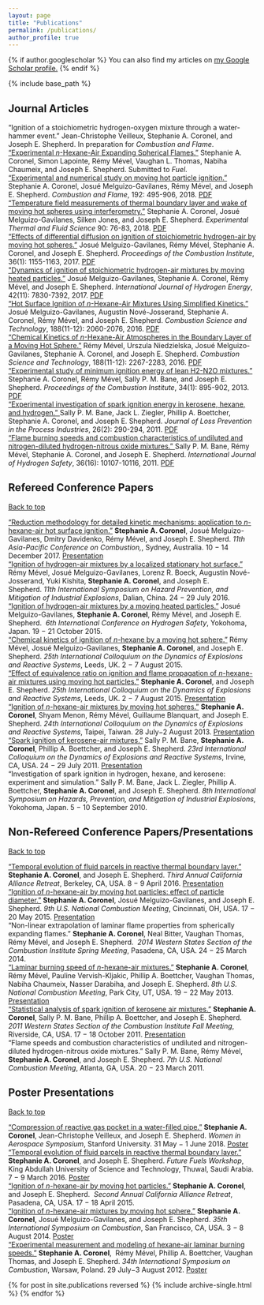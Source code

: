 ```yaml
---
layout: page
title: "Publications"
permalink: /publications/
author_profile: true
---
```

<a name="top"></a>
{% if author.googlescholar %}
  You can also find my articles on <u><a href="{{author.googlescholar}}">my Google Scholar profile</a>.</u>
{% endif %}

{% include base_path %}

## Journal Articles

<div class="message">
  “Ignition of a stoichiometric hydrogen-oxygen mixture through a water-hammer event.” Jean-Christophe Veilleux, Stephanie A. Coronel, and Joseph E. Shepherd. In preparation for <em>Combustion and Flame</em>.
</div>

<div class="message">
  <a href="https://arxiv.org/abs/1810.09654">“Experimental <em>n</em>-Hexane-Air Expanding Spherical Flames.”</a> Stephanie A. Coronel, Simon Lapointe, Rémy Mével, Vaughan L. Thomas, Nabiha Chaumeix, and Joseph E. Shepherd. Submitted to <em>Fuel</em>.
</div>


<div class="message">
  <a href="https://www.sciencedirect.com/science/article/abs/pii/S0010218018300993">“Experimental and numerical study on moving hot particle ignition.”</a> Stephanie A. Coronel, Josué Melguizo-Gavilanes, Rémy Mével, and Joseph E. Shepherd. <em>Combustion and Flame</em>, 192: 495-906, 2018. <a href="/MySite/files/CoronelCNF2018.pdf">PDF</a>
</div>

<div class="message">
  <a href="https://www.sciencedirect.com/science/article/pii/S0894177717302595?via%3Dihub">“Temperature field measurements of thermal boundary layer and wake of moving hot spheres using interferometry.”</a> Stephanie A. Coronel, Josué Melguizo-Gavilanes, Silken Jones, and Joseph E. Shepherd. <em>Experimental Thermal and Fluid Science</em> 90: 76-83, 2018. <a href="/MySite/files/CoronelETFS2018.pdf">PDF</a>
</div>

<div class="message">
  <a href="https://www.sciencedirect.com/science/article/pii/S154074891630178X?via%3Dihub">“Effects of differential diffusion on ignition of stoichiometric hydrogen-air by moving hot spheres.”</a> Josué Melguizo-Gavilanes, Rémy Mével, Stephanie A. Coronel, and Joseph E. Shepherd. <em>Proceedings of the Combustion Institute</em>, 36(1): 1155-1163, 2017. <a href="/MySite/files/MelguizoGavilanesPROCI2017.pdf">PDF</a>
</div>

<div class="message">
  <a href="https://www.sciencedirect.com/science/article/pii/S0360319916312058?via%3Dihub">"Dynamics of ignition of stoichiometric hydrogen-air mixtures by moving heated particles.”</a> Josué Melguizo-Gavilanes, Stephanie A. Coronel, Rémy Mével, and Joseph E. Shepherd. <em>International Journal of Hydrogen Energy</em>, 42(11): 7830-7392, 2017. <a href="/MySite/files/MelguizoGavilanesIJHE2017.pdf">PDF</a>
</div>

<div class="message">
  <a href="https://www.tandfonline.com/doi/full/10.1080/00102202.2016.1212577">“Hot Surface Ignition of <em>n</em>-Hexane-Air Mixtures Using Simplified Kinetics.” </a> Josué Melguizo-Gavilanes, Augustin Nové-Josserand, Stephanie A. Coronel, Rémy Mével, and Joseph E. Shepherd. <em>Combustion Science and Technology</em>, 188(11-12): 2060-2076, 2016. <a href="/MySite/files/MelguizoGavilanesCST2016.pdf">PDF</a>
</div>

<div class="message">
  <a href="https://www.tandfonline.com/doi/full/10.1080/00102202.2016.1211886">“Chemical Kinetics of <em>n</em>-Hexane-Air Atmospheres in the Boundary Layer of a Moving Hot Sphere.”</a> Rémy Mével, Urszula Niedzielska, Josué Melguizo-Gavilanes, Stephanie A. Coronel, and Joseph E. Shepherd. <em>Combustion Science and Technology</em>, 188(11-12): 2267-2283, 2016. <a href="/MySite/files/MevelCST2016.pdf">PDF</a>
</div>

<div class="message">
  <a href="https://www.sciencedirect.com/science/article/pii/S1540748912000636?via%3Dihub">“Experimental study of minimum ignition energy of lean H2-N2O mixtures.”</a> Stephanie A. Coronel, Rémy Mével, Sally P. M. Bane, and Joseph E. Shepherd. <em>Proceedings of the Combustion Institute</em>, 34(1): 895-902, 2013. <a href="/MySite/files/CoronelPROCI2013.pdf">PDF</a>
</div>


<div class="message">
  <a href="https://www.sciencedirect.com/science/article/abs/pii/S0950423011000350">“Experimental investigation of spark ignition energy in kerosene, hexane, and hydrogen.” </a> Sally P. M. Bane, Jack L. Ziegler, Phillip A. Boettcher, Stephanie A. Coronel, and Joseph E. Shepherd. <em>Journal of Loss Prevention in the Process Industries</em>, 26(2): 290-294, 2011. <a href="/MySite/files/BaneJLPPI2011.pdf">PDF</a>
</div>

<div class="message">
  <a href="https://www.sciencedirect.com/science/article/pii/S0360319911011864?via%3Dihub">“Flame burning speeds and combustion characteristics of undiluted and nitrogen-diluted hydrogen-nitrous oxide mixtures.”  </a>  Sally P. M. Bane, Rémy Mével, Stephanie A. Coronel, and Joseph E. Shepherd. <em>International Journal of Hydrogen Safety</em>, 36(16): 10107-10116, 2011. <a href="/MySite/files/BaneIJHE2011.pdf">PDF</a>
</div>

## Refereed Conference Papers
<a href="#top">Back to top</a>

<div class="message">
  <a href="/MySite/files/CoronelAPCC2017.pdf">“Reduction methodology for detailed kinetic mechanisms: application to <em>n</em>-hexane-air hot surface ignition.”</a>  <strong>Stephanie A. Coronel</strong>, Josué Melguizo-Gavilanes, Dmitry Davidenko, Rémy Mével, and Joseph E. Shepherd. <em>11th Asia-Pacific Conference on Combustion,</em>, Sydney, Australia. 10 − 14 December 2017.  <a href="/MySite/files/CoronelAPCC2017_Pres.pdf">Presentation</a>
</div>

<div class="message">
  <a href="/MySite/files/MevelISHPMIE2016.pdf">“Ignition of hydrogen-air mixtures by a localized stationary hot surface.”</a> Rémy Mével, Josué Melguizo-Gavilanes, Lorenz R. Boeck, Augustin Nové-Josserand, Yuki Kishita, <strong>Stephanie A. Coronel</strong>, and Joseph E. Shepherd. <em>11th International Symposium on Hazard Prevention, and Mitigation of Industrial Explosions</em>, Dalian, China. 24 − 29 July 2016.
</div>

<div class="message">
  <a href="/MySite/files/MelguizoGavilanesICHS2015.pdf">“Ignition of hydrogen-air mixtures by a moving heated particles.”</a> Josué Melguizo-Gavilanes, <strong>Stephanie A. Coronel</strong>, Rémy Mével, and Joseph E. Shepherd.  <em>6th International Conference on Hydrogen Safety</em>, Yokohoma, Japan. 19 − 21 October 2015.
</div>

<div class="message">
  <a href="/MySite/files/MevelICDERS2015.pdf">“Chemical kinetics of ignition of <em>n</em>-hexane by a moving hot sphere.”</a> Rémy Mével, Josué Melguizo-Gavilanes, <strong>Stephanie A. Coronel</strong>, and Joseph E. Shepherd. <em>25th International Colloquium on the Dynamics of Explosions and Reactive Systems</em>, Leeds, UK. 2 − 7 August 2015.
</div>

<div class="message">
  <a href="/MySite/files/CoronelICDERS2015.pdf">“Effect of equivalence ratio on ignition and flame propagation of <em>n</em>-hexane-air mixtures using moving hot particles.”</a> <strong>Stephanie A. Coronel</strong>, and Joseph E. Shepherd. <em>25th International Colloquium on the Dynamics of Explosions and Reactive Systems</em>, Leeds, UK. 2 − 7 August 2015.  <a href="/MySite/files/CoronelICDERS2015_Pres.pdf">Presentation</a>
</div>

<div class="message">
  <a href="/MySite/files/CoronelICDERS2013.pdf">“Ignition of <em>n</em>-hexane-air mixtures by moving hot spheres.”</a> <strong>Stephanie A. Coronel</strong>, Shyam Menon, Rémy Mével, Guillaume Blanquart, and Joseph E. Shepherd. <em>24th International Colloquium on the Dynamics of Explosions and Reactive Systems</em>, Taipei, Taiwan. 28 July−2 August 2013. <a href="/MySite/files/CoronelICDERS2013_Pres.pdf">Presentation</a>
</div>

<div class="message">
  <a href="/MySite/files/BaneICDERS2011.pdf">“Spark ignition of kerosene-air mixtures.”</a> Sally P. M. Bane, <strong>Stephanie A. Coronel</strong>, Phillip A. Boettcher, and Joseph E. Shepherd. <em>23rd International Colloquium on the Dynamics of Explosions and Reactive Systems</em>, Irvine, CA, USA. 24 − 29 July 2011. <a href="/MySite/files/BaneICDERS2011_Pres.pdf">Presentation</a>
</div>

<div class="message">
  “Investigation of spark ignition in hydrogen, hexane, and kerosene: experiment and simulation.” Sally P. M. Bane, Jack L. Ziegler, Phillip A. Boettcher, <strong>Stephanie A. Coronel</strong>, and Joseph E. Shepherd. <em>8th International Symposium on Hazards, Prevention, and Mitigation of Industrial Explosions</em>, Yokohoma, Japan. 5 − 10 September 2010.
</div>

## Non-Refereed Conference Papers/Presentations
<a href="#top">Back to top</a>

<div class="message">
  <a href="/MySite/files/CoronelAGEP2016.pdf">“Temporal evolution of fluid parcels in reactive thermal boundary layer.”</a> <strong>Stephanie A. Coronel</strong>, and Joseph E. Shepherd. <em>Third Annual California Alliance Retreat</em>, Berkeley, CA, USA. 8 − 9 April 2016. <a href="/MySite/files/CoronelAGEP2016_Pres.pdf">Presentation</a>
</div>

<div class="message">
  <a href="/MySite/files/CoronelNCM2015.pdf">“Ignition of <em>n</em>-hexane-air by moving hot particles: effect of particle diameter.”</a> <strong>Stephanie A. Coronel</strong>, Josué Melguizo-Gavilanes, and Joseph E. Shepherd. <em>9th U.S. National Combustion Meeting</em>, Cincinnati, OH, USA. 17 − 20 May 2015. <a href="/MySite/files/CoronelNCM2015_Pres.pdf">Presentation</a>
</div>

<div class="message">
  “Non-linear extrapolation of laminar flame properties from spherically expanding flames.” <strong>Stephanie A. Coronel</strong>, Neal Bitter, Vaughan Thomas, Rémy Mével, and Joseph E. Shepherd.  <em>2014 Western States Section of the Combustion Institute Spring Meeting</em>, Pasadena, CA, USA. 24 − 25 March 2014.
</div>

<div class="message">
  <a href="/MySite/files/CoronelNCM2013.pdf">“Laminar burning speed of <em>n</em>-hexane-air mixtures.”</a> <strong>Stephanie A. Coronel</strong>, Rémy Mével, Pauline Vervish-Kljakic, Phillip A. Boettcher, Vaughan Thomas, Nabiha Chaumeix, Nasser Darabiha, and Joseph E. Shepherd. <em>8th U.S. National Combustion Meeting</em>, Park City, UT, USA. 19 − 22 May 2013. <a href="/MySite/files/CoronelNCM2013_Pres.pdf">Presentation</a>
</div>

<div class="message">
  <a href="/MySite/files/CoronelWSSCI2011.pdf">“Statistical analysis of spark ignition of kerosene air mixtures.”</a> <strong>Stephanie A. Coronel</strong>, Sally P. M. Bane, Phillip A. Boettcher, and Joseph E. Shepherd. <em>2011 Western States Section of the Combustion Institute Fall Meeting</em>, Riverside, CA, USA. 17 − 18 October 2011. <a href="/MySite/files/CoronelWSSCI2011_Pres.pdf">Presentation</a>
</div>

<div class="message">
  “Flame speeds and combustion characteristics of undiluted and nitrogen-diluted hydrogen-nitrous oxide mixtures.” Sally P. M. Bane, Rémy Mével, <strong>Stephanie A. Coronel</strong>, and Joseph E. Shepherd. <em>7th U.S. National Combustion Meeting</em>, Atlanta, GA, USA. 20 − 23 March 2011.
</div>

## Poster Presentations
<a href="#top">Back to top</a>

<div class="message">
  <a href="/MySite/files/CoronelWIA2018.pdf">“Compression of reactive gas pocket in a water-filled pipe.”</a> <strong>Stephanie A. Coronel</strong>, Jean-Christophe Veilleux, and Joseph E. Shepherd. <em>Women in Aerospace Symposium</em>, Stanford University. 31 May − 1 June 2018. <a href="/MySite/files/CoronelWIA2018_Poster.pdf">Poster</a>
</div>

<div class="message">
  <a href="/MySite/files/CoronelFF2016.pdf">“Temporal evolution of fluid parcels in reactive thermal boundary layer.”</a> <strong>Stephanie A. Coronel</strong>, and Joseph E. Shepherd. <em>Future Fuels Workshop</em>, King Abdullah University of Science and Technology, Thuwal, Saudi Arabia. 7 − 9 March 2016. <a href="/MySite/files/CoronelFF2016_Poster.pdf">Poster</a>
</div>

<div class="message">
  <a href="/MySite/files/CoronelAGEP2015.pdf">“Ignition of <em>n</em>-hexane-air by moving hot particles.”</a> <strong>Stephanie A. Coronel</strong>, and Joseph E. Shepherd.  <em>Second Annual California Alliance Retreat</em>, Pasadena, CA, USA. 17 − 18 April 2015.
</div>

<div class="message">
  <a href="/MySite/files/CoronelWIPP2014.pdf">“Ignition of <em>n</em>-hexane-air mixtures by moving hot sphere.”</a> <strong>Stephanie A. Coronel</strong>, Josué Melguizo-Gavilanes, and Joseph E. Shepherd. <em>35th International Symposium on Combustion</em>, San Francisco, CA, USA. 3 − 8 August 2014. <a href="/MySite/files/CoronelWIPP2014_Poster.pdf">Poster</a>
</div>

<div class="message">
  <a href="/MySite/files/CoronelWIPP2012.pdf">“Experimental measurement and modeling of hexane-air laminar burning speeds.”</a> <strong>Stephanie A. Coronel</strong>,  Rémy Mével, Phillip A. Boettcher, Vaughan Thomas, and Joseph E. Shepherd. <em>34th International Symposium on Combustion</em>, Warsaw, Poland. 29 July−3 August 2012. <a href="/MySite/files/CoronelWIPP2012_Poster.pdf">Poster</a>
</div>

{% for post in site.publications reversed %}
  {% include archive-single.html %}
{% endfor %}
